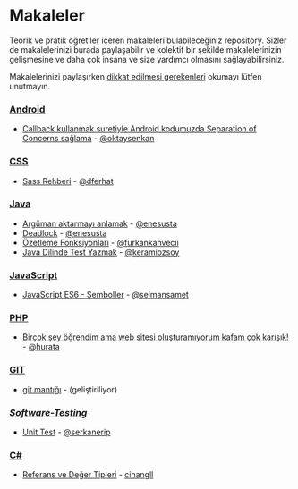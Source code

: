 # Makaleler

Teorik ve pratik öğretiler içeren makaleleri bulabileceğiniz repository. Sizler de makalelerinizi burada paylaşabilir ve kolektif bir şekilde makalelerinizin gelişmesine ve daha çok insana ve size yardımcı olmasını sağlayabilirsiniz.

Makalelerinizi paylaşırken [dikkat edilmesi gerekenleri](dikkat-edilmesi-gerekenler.md) okumayı lütfen unutmayın.

### [**Android**](android)

- [Callback kullanmak suretiyle Android kodumuzda Separation of Concerns sağlama](android/android-callback-ile-separation-of-concerns/android-callback-ile-separation-of-concerns.md) - [@oktaysenkan](https://github.com/oktaysenkan)

### [**CSS**](css)

- [Sass Rehberi](css/sass/sass-rehberi.md) - [@dferhat](https://github.com/dferhat)

### [**Java**](java)

- [Argüman aktarmayı anlamak](java/arguman-aktarmayi-anlamak/arguman-aktarmayi-anlamak.md) - [@enesusta](https://github.com/enesusta)
- [Deadlock](java/deadlock/deadlock.md) - [@enesusta](https://github.com/enesusta)
- [Özetleme Fonksiyonları](java/ozetleme-fonksiyonlari/ozetleme-fonksiyonlari.md) - [@furkankahvecii](https://github.com/furkankahvecii)
- [Java Dilinde Test Yazmak](java/java-dilinde-test-yazmak/java-dilinde-test-yazmak.md) - [@keramiozsoy](https://github.com/keramiozsoy)

### [**JavaScript**](javascript)

- [JavaScript ES6 - Semboller](javascript/es6-semboller/es6-semboller.md) - [@selmansamet](https://github.com/selmansamet)

### [**PHP**](php)

- [Birçok şey öğrendim ama web sitesi oluşturamıyorum kafam çok karışık!](php/bilgim-var-proje-olustururken-kafam-karisiyor/bilgim-var-proje-olustururken-kafam-karisiyor.md) - [@hurata](https://github.com/hurata)

### [**GIT**](git)

- [git mantığı](git/git-mantigi/git-mantigi.md) - (geliştiriliyor)

### [**_Software-Testing_**](software-testing)

- [Unit Test](software-testing/unit-test/unit-test.md) - [@serkanerip](https://github.com/serkanerip)

### [**C#**](C#)

- [Referans ve Değer Tipleri](csharp/value-type-and-reference-type/value-type-and-reference-type.md) - [cihangll](https://github.com/cihangll)
